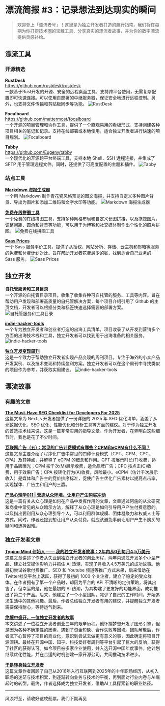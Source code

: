 # 漂流简报 #3：记录想法到达现实的瞬间

> 欢迎登上「漂流者号」！这里是为独立开发者打造的航行指南。我们将在每期为你打捞技术圈的宝藏工具、分享真实的漂流者故事，并为你的数字漂流提供灵感补给。

## 漂流工具

### 开源精选

**RustDesk**  
https://github.com/rustdesk/rustdesk  
一款基于Rust开发的开源、安全的远程桌面工具，支持跨平台使用，无需复杂配置即可快速连接。可以使用自部署的中继服务器，保证安全地进行远程控制。另外，也支持文件传输和剪贴板同步等功能。
![RustDesk](https://github.com/isixe/swaying/blob/main/images/summary/post-summary-漂流简报-3-记录想法到达现实的瞬间-RustDesk.jpg)

**Focalboard**  
https://github.com/mattermost/focalboard  
一个开源的项目管理和协作工具，提供了一个直观易用的看板形式，支持创建各种项目相关的笔记和记录。支持在线部署或本地使用，适合独立开发者进行快速的项目规划。
![Focalboard](https://github.com/isixe/swaying/blob/main/images/summary/post-summary-漂流简报-3-记录想法到达现实的瞬间-Focalboard.jpg)

**Tabby**  
https://github.com/Eugeny/tabby  
一个现代化的开源跨平台终端工具，支持本地 Shell、SSH 远程连接，并集成了 SFTP 用于管理远程文件。同时，还提供了可高度配置的主题和插件。
![Tabby](https://github.com/isixe/swaying/blob/main/images/summary/post-summary-漂流简报-3-记录想法到达现实的瞬间-Tabby.jpg)

### 站点工具

**[Markdown 海报生成器](https://md.hi-dhl.com/)**  
一个用 Markdown 制作青花瓷风格预览的图文海报，并支持自定义多种图片背景、导出为图片和添加二维码和文字水印等功能。
![Markdown 海报生成器](https://github.com/isixe/swaying/blob/main/images/summary/post-summary-漂流简报-3-记录想法到达现实的瞬间-Markdown海报生成器.jpg)

**[免费在线拼图工具](https://img.ops-coffee.cn/)**  
一个免费的在线拼图工具，支持多种网格布局和自定义长图拼接，以及拖拽图片，调整间距、圆角和背景等功能，可以用于为博客和社交媒体制作出个性化的照片拼图。
![免费在线拼图工具](https://github.com/isixe/swaying/blob/main/images/summary/post-summary-漂流简报-3-记录想法到达现实的瞬间-免费在线拼图工具.jpg)

**[Saas Prices](https://saasprices.net/)**  
一个 Sass 服务平价工具，提供了从授权、网站分析、存储、云主机和邮箱等服务的免费和付费计划对比。旨在帮助开发者花费最少的钱，找到适合自己业务的 Sass 服务。
![Saas Prices](https://github.com/isixe/swaying/blob/main/images/summary/post-summary-漂流简报-3-记录想法到达现实的瞬间-Saas-Prices.jpg)

## 独立开发

**[自托管服务和工具目录](https://selfhost-hub.com/)**  
一个开源的自托管目录项目，收集了收集各种可自托管的服务、工具等内容。旨在帮助用户发现和部署高质量的自托管解决方案，每个项目介绍引用了 Github 的主页文档，开发者可以根据分类和标签快速选择需要的部署方案。
![自托管服务和工具目录](https://github.com/isixe/swaying/blob/main/images/summary/post-summary-漂流简报-3-记录想法到达现实的瞬间-自托管服务和工具目录.jpg)

**[indie-hacker-tools](https://github.com/weijunext/indie-hacker-tools)**  
一个专为独立开发者和创业者打造的出海工具清单，项目收录了从开发到营销多个方面的出海技术栈和工具，独立开发者可以找到用于出海准备的相关服务。
![indie-hacker-tools](https://github.com/isixe/swaying/blob/main/images/summary/post-summary-漂流简报-3-记录想法到达现实的瞬间-indie-hacker-tools.jpg)

**[独立开发变现周刊](https://github.com/ljinkai/weekly)**  
这是一个致力于帮助独立开发者实现产品变现的周刊项目。专注于海外的小众产品开发案例、以及技术变现和持续盈利方案。独立开发者可以在这个周刊中寻找类似的项目作为参考，并获取实用建议。
![indie-hacker-tools](https://github.com/isixe/swaying/blob/main/images/summary/post-summary-漂流简报-3-记录想法到达现实的瞬间-独立开发变现周刊.jpg)

## 漂流故事

### 有趣的文章

**[The Must-Have SEO Checklist for Developers For 2025](https://dev.to/thesohailjafri/the-must-have-seo-checklist-for-developers-192i/)**  
这篇文章为 Next.js 开发者提供了一份详细的 2025 年 SEO 优化清单，涵盖了从元数据优化、SEO 优化、性能优化和分析工具等方面的建议。对于作为独立开发的首选技术栈来说，这是一篇非常实用的指导文章。作为开发者，在弄明白这些细节时，我也是花了不少时间。

**[互联网广告（五）：常见的广告计费模式有哪些？CPM和eCPM有什么不同？](https://www.woshipm.com/it/5064581.html)**  
这篇文章主要介绍了程序化广告中常见的四种计费模式（CPT、CPM、CPC、CPA）及其特点，并解释了 eCPM 的概念和作用。CPT 按展示时长(T)收费，适用于品牌曝光；CPM 按千次(M)展示收费，适合品牌广告；CPC 按点击(C)收费，用于效果广告；CPA 按转化行为(A)收费，风险最小。eCPM（估计千次展示收入）是媒体和广告主的竞价排序标准，促使广告主优化广告素材以提高点击率，实现媒体、广告主和用户的三赢。

**[产品心理学011 | 营造从众环境，让用户产生购买冲动](https://www.woshipm.com/user-research/2818047.html)**  
这是一篇有关从众心理是如何在产品中发挥作用的文章，文章通过阿施的从众研究和商业中常见的从众暗示方法，解释了从众心理是如何引导用户产生付费意愿的。以及指出要利用从众心理引导个人，可以利用群体规模、团体凝聚力和权威人士等方式。同时，作者还提到想让用户从众付费，就应该避免事前让用户产生不购买的疑问和选择困难。

### 独立开发者文章
**[Typing Mind 创始人 —— 我的独立开发者故事：2年内从0到每月4.5万美元](https://news.tonydinh.com/p/my-solopreneur-story-zero-to-45kmo)**  
这篇文章讲述了作者从失业到独立开发者的创业历程，两年内通过开发多个小型产品、建立社交媒体影响力并抓住 AI 热潮，实现了月收入4.5万美元的成功故事。他最初尝试谷歌付费推广、SEO 和 Youtube 频道等推广方式未果，后来借助在Twitter社交平台上活跃，获得了最初的 1000 个关注者，建立了稳定的受众群体。在作者拥有了第一个产品时，却因为平台的 API 不清晰的定价策略，将其出售了。但幸运的是，他在最初的 AI 热潮，为其构建了更友好的功能界面，成功推出了第二个产品。后来，他建立了一个小型团队，减少了自己的工作时间，开始追求生活中的其他兴趣。最后，作者总结独立开发者有用的建议，并提醒独立开发者需要保持耐心，等待运气到来。

**[绝境中盛开，一位独立开发者的故事](https://www.leaferjs.com/ui/blog/2024-04-08.html)**  
本文讲述了一位独立开发者创业三年的艰辛历程。他怀揣梦想开发了图形引擎，但是因为各种不确定性的因素，遇到了资金短缺、合作失败等困境。团队解散后，作者沉下心暂停了项目的商业化，意识到尝试去做更有意义的事，因此确定将项目开源深耕。最终在开源中国、知乎、科技爱好者周刊等平台引起了巨大的反响，获得了社区的获得认可。如今项目被多家企业使用，并入选开源中国年度事件。他计划继续优化性能，并在合适的时机创建一家开源公司，共同推动技术进步。

**[于是转身独立开发者](https://mp.weixin.qq.com/s/F7JBEFCeZgdYakgRxNb35w)**  
这篇文章作者回顾了自己从2016年入行互联网到2025年的十年职场经历，从初入职场的迷茫与技术积累，到逐渐转向业务与技术的平衡，再到面对行业内卷与AI崛起时的转型。最终，作者选择成为独立开发者，借助AI工具探索新的职业路径。

---

风浪将至，请收好这枚船票，我们下期再见
